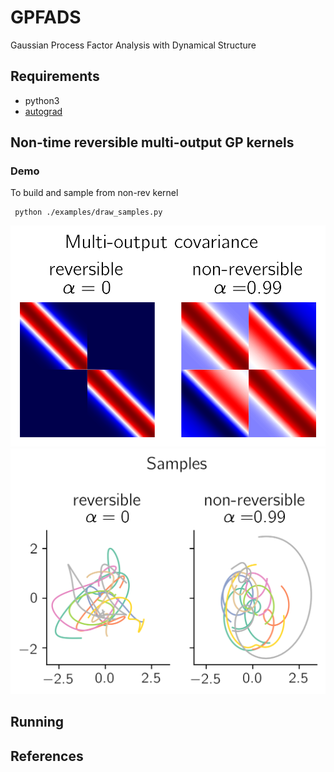 # GPFADS
Gaussian Process Factor Analysis with Dynamical Structure


## Requirements
- python3
- [autograd](https://github.com/HIPS/autograd)


## Non-time reversible multi-output GP kernels

### Demo
To build and sample from non-rev kernel 

     python ./examples/draw_samples.py

![](./plots/cov.png)
![](./plots/draws.png)



## Running

## References

